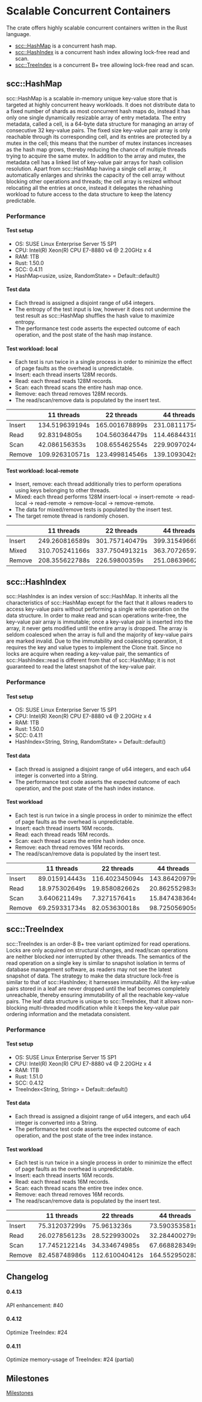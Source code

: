 # Scalable Concurrent Containers

The crate offers highly scalable concurrent containers written in the Rust language.

- [scc::HashMap](#hashmap) is a concurrent hash map.
- [scc::HashIndex](#hashindex) is a concurrent hash index allowing lock-free read and scan.
- [scc::TreeIndex](#treeindex) is a concurrent B+ tree allowing lock-free read and scan.

## scc::HashMap <a name="hash map"></a>

scc::HashMap is a scalable in-memory unique key-value store that is targeted at highly concurrent heavy workloads. It does not distribute data to a fixed number of shards as most concurrent hash maps do, instead it has only one single dynamically resizable array of entry metadata. The entry metadata, called a cell, is a 64-byte data structure for managing an array of consecutive 32 key-value pairs. The fixed size key-value pair array is only reachable through its corresponding cell, and its entries are protected by a mutex in the cell; this means that the number of mutex instances increases as the hash map grows, thereby reducing the chance of multiple threads trying to acquire the same mutex. In addition to the array and mutex, the metadata cell has a linked list of key-value pair arrays for hash collision resolution. Apart from scc::HashMap having a single cell array, it automatically enlarges and shrinks the capacity of the cell array without blocking other operations and threads; the cell array is resized without relocating all the entries at once, instead it delegates the rehashing workload to future access to the data structure to keep the latency predictable.

### Performance

#### Test setup
- OS: SUSE Linux Enterprise Server 15 SP1
- CPU: Intel(R) Xeon(R) CPU E7-8880 v4 @ 2.20GHz x 4
- RAM: 1TB
- Rust: 1.50.0
- SCC: 0.4.11
- HashMap<usize, usize, RandomState> = Default::default()

#### Test data
- Each thread is assigned a disjoint range of u64 integers.
- The entropy of the test input is low, however it does not undermine the test result as scc::HashMap shuffles the hash value to maximize entropy.
- The performance test code asserts the expected outcome of each operation, and the post state of the hash map instance.

#### Test workload: local
- Each test is run twice in a single process in order to minimize the effect of page faults as the overhead is unpredictable.
- Insert: each thread inserts 128M records.
- Read: each thread reads 128M records.
- Scan: each thread scans the entire hash map once.
- Remove: each thread removes 128M records.
- The read/scan/remove data is populated by the insert test.

|        | 11 threads     | 22 threads     | 44 threads     | 88 threads     |
|--------|----------------|----------------|----------------|----------------|
| Insert | 134.519639194s | 165.001678899s | 231.081117542s | 351.286311763s |
| Read   |  92.83194805s  | 104.560364479s | 114.468443191s | 124.8641862s   |
| Scan   |  42.086156353s | 108.655462554s | 229.909702447s | 474.113480956s |
| Remove | 109.926310571s | 123.499814546s | 139.1093042s   | 154.684509984s |

#### Test workload: local-remote
- Insert, remove: each thread additionally tries to perform operations using keys belonging to other threads.
- Mixed: each thread performs 128M insert-local -> insert-remote -> read-local -> read-remote -> remove-local -> remove-remote.
- The data for mixed/remove tests is populated by the insert test.
- The target remote thread is randomly chosen.

|        | 11 threads     | 22 threads     | 44 threads     | 88 threads     |
|--------|----------------|----------------|----------------|----------------|
| Insert | 249.260816589s | 301.757140479s | 399.315496693s | 598.363026383s |
| Mixed  | 310.705241166s | 337.750491321s | 363.707265976s | 410.698464196s |
| Remove | 208.355622788s | 226.59800359s  | 251.086396624s | 266.482387949s |

## scc::HashIndex <a name="hash index"></a>

scc::HashIndex is an index version of scc::HashMap. It inherits all the characteristics of scc::HashMap except for the fact that it allows readers to access key-value pairs without performing a single write operation on the data structure. In order to make read and scan operations write-free, the key-value pair array is immutable; once a key-value pair is inserted into the array, it never gets modified until the entire array is dropped. The array is seldom coalesced when the array is full and the majority of key-value pairs are marked invalid. Due to the immutability and coalescing operation, it requires the key and value types to implement the Clone trait. Since no locks are acquire when reading a key-value pair, the semantics of scc::HashIndex::read is different from that of scc::HashMap; it is not guaranteed to read the latest snapshot of the key-value pair.

### Performance

#### Test setup
- OS: SUSE Linux Enterprise Server 15 SP1
- CPU: Intel(R) Xeon(R) CPU E7-8880 v4 @ 2.20GHz x 4
- RAM: 1TB
- Rust: 1.50.0
- SCC: 0.4.11
- HashIndex<String, String, RandomState> = Default::default()

#### Test data
- Each thread is assigned a disjoint range of u64 integers, and each u64 integer is converted into a String.
- The performance test code asserts the expected outcome of each operation, and the post state of the hash index instance.

#### Test workload
- Each test is run twice in a single process in order to minimize the effect of page faults as the overhead is unpredictable.
- Insert: each thread inserts 16M records.
- Read: each thread reads 16M records.
- Scan: each thread scans the entire hash index once.
- Remove: each thread removes 16M records.
- The read/scan/remove data is populated by the insert test.

|        | 11 threads     | 22 threads     | 44 threads     | 88 threads     |
|--------|----------------|----------------|----------------|----------------|
| Insert |  89.015914443s | 116.402345094s | 143.86420979s  | 223.296876115s |
| Read   |  18.975302649s |  19.858082662s |  20.862552983s |  22.646245396s |
| Scan   |   3.640621149s |   7.327157641s |  15.847438364s |  31.771622377s |
| Remove |  69.259331734s |  82.053630018s |  98.725056905s | 109.829727509s |

## scc::TreeIndex <a name="tree index"></a>

scc::TreeIndex is an order-8 B+ tree variant optimized for read operations. Locks are only acquired on structural changes, and read/scan operations are neither blocked nor interrupted by other threads. The semantics of the read operation on a single key is similar to snapshot isolation in terms of database management software, as readers may not see the latest snapshot of data. The strategy to make the data structure lock-free is similar to that of scc::HashIndex; it harnesses immutability. All the key-value pairs stored in a leaf are never dropped until the leaf becomes completely unreachable, thereby ensuring immutability of all the reachable key-value pairs. The leaf data structure is unique to scc::TreeIndex, that it allows non-blocking multi-threaded modification while it keeps the key-value pair ordering information and the metadata consistent.

### Performance

#### Test setup
- OS: SUSE Linux Enterprise Server 15 SP1
- CPU: Intel(R) Xeon(R) CPU E7-8880 v4 @ 2.20GHz x 4
- RAM: 1TB
- Rust: 1.51.0
- SCC: 0.4.12
- TreeIndex<String, String> = Default::default()

#### Test data

- Each thread is assigned a disjoint range of u64 integers, and each u64 integer is converted into a String.
- The performance test code asserts the expected outcome of each operation, and the post state of the tree index instance.

#### Test workload
- Each test is run twice in a single process in order to minimize the effect of page faults as the overhead is unpredictable.
- Insert: each thread inserts 16M records.
- Read: each thread reads 16M records.
- Scan: each thread scans the entire tree index once.
- Remove: each thread removes 16M records.
- The read/scan/remove data is populated by the insert test.

|        | 11 threads     | 22 threads     | 44 threads     | 88 threads     |
|--------|----------------|----------------|----------------|----------------|
| Insert |  75.312037299s |  75.9613236s   |  73.590353581s |  79.835608473s |
| Read   |  26.027856123s |  28.522993002s |  32.284400279s |  33.907327607s |
| Scan   |  17.745212214s |  34.334674985s |  67.668828349s | 135.802180234s |
| Remove |  82.458748986s | 112.610040412s | 164.552950283s | 135.285141432s |

## Changelog

#### 0.4.13
API enhancement: #40
#### 0.4.12
Optimize TreeIndex: #24
#### 0.4.11
Optimize memory-usage of TreeIndex: #24 (partial)

## Milestones <a name="milestones"></a>

[Milestones](https://github.com/wvwwvwwv/scalable-concurrent-containers/milestones)
